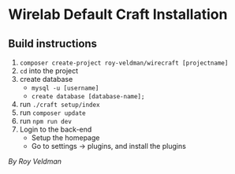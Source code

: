 # Wirelab Default Craft Installation

## Build instructions
1. `composer create-project roy-veldman/wirecraft [projectname]`
2. `cd` into the project
3. create database
   - `mysql -u [username]`
   - `create database [database-name];`
4. run `./craft setup/index`
5. run `composer update`
6. run `npm run dev`
7. Login to the back-end
   - Setup the homepage
   - Go to settings -> plugins, and install the plugins

_By Roy Veldman_